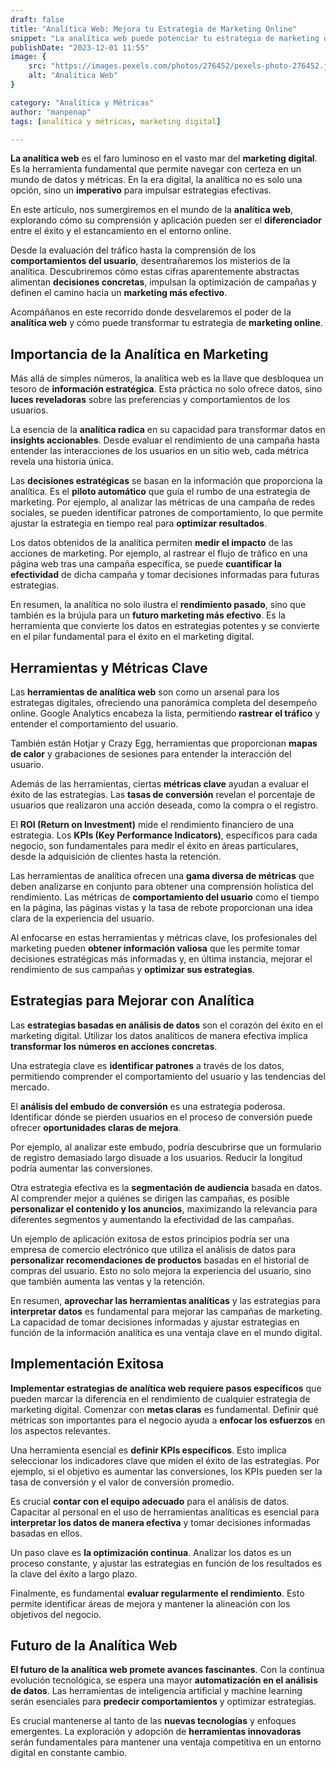 ```yaml
---
draft: false
title: "Analítica Web: Mejora tu Estrategia de Marketing Online"
snippet: "La analítica web puede potenciar tu estrategia de marketing online. Aprende las mejores prácticas y herramientas clave para el éxito."
publishDate: "2023-12-01 11:55"
image: {
    src: "https://images.pexels.com/photos/276452/pexels-photo-276452.jpeg?auto=compress&cs=tinysrgb&w=1260&h=750&dpr=1",
    alt: "Analítica Web"
}

category: "Analítica y Métricas"
author: "manpenap"
tags: [analítica y métricas, marketing digital]

---
```

**La analítica web** es el faro luminoso en el vasto mar del **marketing digital**. Es la herramienta fundamental que permite navegar con certeza en un mundo de datos y métricas. En la era digital, la analítica no es solo una opción, sino un **imperativo** para impulsar estrategias efectivas. 

En este artículo, nos sumergiremos en el mundo de la **analítica web**, explorando cómo su comprensión y aplicación pueden ser el **diferenciador** entre el éxito y el estancamiento en el entorno online.

Desde la evaluación del tráfico hasta la comprensión de los **comportamientos del usuario**, desentrañaremos los misterios de la analítica. Descubriremos cómo estas cifras aparentemente abstractas alimentan **decisiones concretas**, impulsan la optimización de campañas y definen el camino hacia un **marketing más efectivo**.

Acompáñanos en este recorrido donde desvelaremos el poder de la **analítica web** y cómo puede transformar tu estrategia de **marketing online**.

## Importancia de la Analítica en Marketing
Más allá de simples números, la analítica web es la llave que desbloquea un tesoro de **información estratégica**. Esta práctica no solo ofrece datos, sino **luces reveladoras** sobre las preferencias y comportamientos de los usuarios.

La esencia de la **analítica radica** en su capacidad para transformar datos en **insights accionables**. Desde evaluar el rendimiento de una campaña hasta entender las interacciones de los usuarios en un sitio web, cada métrica revela una historia única.

Las **decisiones estratégicas** se basan en la información que proporciona la analítica. Es el **piloto automático** que guía el rumbo de una estrategia de marketing. Por ejemplo, al analizar las métricas de una campaña de redes sociales, se pueden identificar patrones de comportamiento, lo que permite ajustar la estrategia en tiempo real para **optimizar resultados**.

Los datos obtenidos de la analítica permiten **medir el impacto** de las acciones de marketing. Por ejemplo, al rastrear el flujo de tráfico en una página web tras una campaña específica, se puede **cuantificar la efectividad** de dicha campaña y tomar decisiones informadas para futuras estrategias.

En resumen, la analítica no solo ilustra el **rendimiento pasado**, sino que también es la brújula para un **futuro marketing más efectivo**. Es la herramienta que convierte los datos en estrategias potentes y se convierte en el pilar fundamental para el éxito en el marketing digital.

## Herramientas y Métricas Clave
Las **herramientas de analítica web** son como un arsenal para los estrategas digitales, ofreciendo una panorámica completa del desempeño online. Google Analytics encabeza la lista, permitiendo **rastrear el tráfico** y entender el comportamiento del usuario. 

También están Hotjar y Crazy Egg, herramientas que proporcionan **mapas de calor** y grabaciones de sesiones para entender la interacción del usuario.

Además de las herramientas, ciertas **métricas clave** ayudan a evaluar el éxito de las estrategias. Las **tasas de conversión** revelan el porcentaje de usuarios que realizaron una acción deseada, como la compra o el registro. 

El **ROI (Return on Investment)** mide el rendimiento financiero de una estrategia. Los **KPIs (Key Performance Indicators)**, específicos para cada negocio, son fundamentales para medir el éxito en áreas particulares, desde la adquisición de clientes hasta la retención.

Las herramientas de analítica ofrecen una **gama diversa de métricas** que deben analizarse en conjunto para obtener una comprensión holística del rendimiento. Las métricas de **comportamiento del usuario** como el tiempo en la página, las páginas vistas y la tasa de rebote proporcionan una idea clara de la experiencia del usuario.

Al enfocarse en estas herramientas y métricas clave, los profesionales del marketing pueden **obtener información valiosa** que les permite tomar decisiones estratégicas más informadas y, en última instancia, mejorar el rendimiento de sus campañas y **optimizar sus estrategias**.

## Estrategias para Mejorar con Analítica
Las **estrategias basadas en análisis de datos** son el corazón del éxito en el marketing digital. Utilizar los datos analíticos de manera efectiva implica **transformar los números en acciones concretas**. 

Una estrategia clave es **identificar patrones** a través de los datos, permitiendo comprender el comportamiento del usuario y las tendencias del mercado.

El **análisis del embudo de conversión** es una estrategia poderosa. Identificar dónde se pierden usuarios en el proceso de conversión puede ofrecer **oportunidades claras de mejora**. 

Por ejemplo, al analizar este embudo, podría descubrirse que un formulario de registro demasiado largo disuade a los usuarios. Reducir la longitud podría aumentar las conversiones.

Otra estrategia efectiva es la **segmentación de audiencia** basada en datos. Al comprender mejor a quiénes se dirigen las campañas, es posible **personalizar el contenido y los anuncios**, maximizando la relevancia para diferentes segmentos y aumentando la efectividad de las campañas.

Un ejemplo de aplicación exitosa de estos principios podría ser una empresa de comercio electrónico que utiliza el análisis de datos para **personalizar recomendaciones de productos** basadas en el historial de compras del usuario. Esto no solo mejora la experiencia del usuario, sino que también aumenta las ventas y la retención.

En resumen, **aprovechar las herramientas analíticas** y las estrategias para **interpretar datos** es fundamental para mejorar las campañas de marketing. La capacidad de tomar decisiones informadas y ajustar estrategias en función de la información analítica es una ventaja clave en el mundo digital.

## Implementación Exitosa
**Implementar estrategias de analítica web requiere pasos específicos** que pueden marcar la diferencia en el rendimiento de cualquier estrategia de marketing digital. Comenzar con **metas claras** es fundamental. Definir qué métricas son importantes para el negocio ayuda a **enfocar los esfuerzos** en los aspectos relevantes.

Una herramienta esencial es **definir KPIs específicos**. Esto implica seleccionar los indicadores clave que miden el éxito de las estrategias. Por ejemplo, si el objetivo es aumentar las conversiones, los KPIs pueden ser la tasa de conversión y el valor de conversión promedio.

Es crucial **contar con el equipo adecuado** para el análisis de datos. Capacitar al personal en el uso de herramientas analíticas es esencial para **interpretar los datos de manera efectiva** y tomar decisiones informadas basadas en ellos.

Un paso clave es **la optimización continua**. Analizar los datos es un proceso constante, y ajustar las estrategias en función de los resultados es la clave del éxito a largo plazo.

Finalmente, es fundamental **evaluar regularmente el rendimiento**. Esto permite identificar áreas de mejora y mantener la alineación con los objetivos del negocio.


## Futuro de la Analítica Web
**El futuro de la analítica web promete avances fascinantes**. Con la continua evolución tecnológica, se espera una mayor **automatización en el análisis de datos**. Las herramientas de inteligencia artificial y machine learning serán esenciales para **predecir comportamientos** y optimizar estrategias.
 
Es crucial mantenerse al tanto de las **nuevas tecnologías** y enfoques emergentes. La exploración y adopción de **herramientas innovadoras** serán fundamentales para mantener una ventaja competitiva en un entorno digital en constante cambio.

